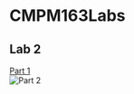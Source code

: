 # CMPM163Labs  
## Lab 2  
[Part 1](https://drive.google.com/open?id=1H8sRQeu4GFrrTNECBo6yhnfCkGMqBlyU)  
![Part 2](../lab-2-part-2-screenshot.png)  